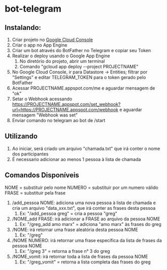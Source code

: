 # bot-telegram

## Instalando:

1. Criar projeto no [Google Cloud Console](https://console.cloud.google.com)
2. Criar o app no App Engine
3. Criar um bot através do BotFather no Telegram e copiar seu Token
4. Realizar o deploy usando o Google App Engine
   1. No diretório do projeto, abrir um terminal
   2. Comando "gcloud app deploy --project PROJECTNAME"
5. No Google Cloud Console, ir para Datastore -> Entities; filtrar por "Settings" e editar TELEGRAM_TOKEN para o token gerado pelo BotFather
6. Acessar PROJECTNAME.appspot.com/me e aguardar mensagem de "ok"
7. Setar o Webhook acessando https://PROJECTNAME.appspot.com/set_webhook?url=https://PROJECTNAME.appspot.com/webhook e aguardar mensagem "Webhook was set"
8. Enviar comando no telegram ao bot de /start

## Utilizando

1. Ao iniciar, será criado um arquivo "chamada.txt" que irá conter o nome dos participantes
2. É necessario adicionar ao menos 1 pessoa à lista de chamada
   
## Comandos Disponíveis
NOME = substituir pelo nome
NUMERO = substituir por um numero válido
FRASE = substituir pela frase
1. /add_pessoa NOME: adiciona uma nova pessoa à lista de chamada e cria um arquivo "data_xxx.txt", que irá conter as frases desta pessoa
   1. Ex: "/add_pessoa greg" = cria a pessoa "greg"
2. /NOME_add FRASE: irá adicionar a FRASE ao arquivo da pessoa NOME
   1. Ex: "/greg_add amo marx" = adiciona "amo marx" às frases do greg
3. /NOME: irá retornar uma frase aleatória desta pessoa NOME
   1. Ex: "/greg"
4. /NOME NUMERO: irá retornar uma frase específica da lista de frases da pessoa NOME
   1. Ex: "/greg 3" = retorna a frase n° 3 do greg
5. /NOME_vomit: irá retornar toda a lista de frases da pessoa NOME
   1. Ex: "/greg_vomit" = retorna a lista completa das frases do greg 